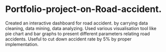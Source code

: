 # Portfolio-project-on-Road-accident.
Created an interactive dashboard for road accident.
by carrying data cleaning, data mining, data analyzing. 
Used various visualisation tool like pie chart and bar graphs to present different parameters relating road accidents.
Useful to cut down accident rate by 5% by proper implementation.
